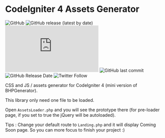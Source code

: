 # CodeIgniter 4 Assets Generator

![GitHub](https://img.shields.io/github/license/mjamilasfihani/codeigniter-4-assets-generator) ![GitHub release (latest by date)](https://img.shields.io/github/v/release/mjamilasfihani/codeigniter-4-assets-generator) ![GitHub file size in bytes](https://img.shields.io/github/size/mjamilasfihani/codeigniter-4-assets-generator/app/Libraries/AssetsLoader.php?label=library%20size) ![GitHub last commit](https://img.shields.io/github/last-commit/mjamilasfihani/codeigniter-4-assets-generator) ![GitHub Release Date](https://img.shields.io/github/release-date/mjamilasfihani/codeigniter-4-assets-generator) ![Twitter Follow](https://img.shields.io/twitter/follow/mjamilasfihani?style=social)

CSS and JS / assets generator for CodeIgniter 4 (mini version of BHPGenerator).

This library only need one file to be loaded.

Open `AssetsLoader.php` and you will see the prototype there (for pre-loader page, if you set to true the jQuery will be autoloaded).

Tips : Change your default route to `Landing.php` and it will display Coming Soon page. So you can more focus to finish your project :)
